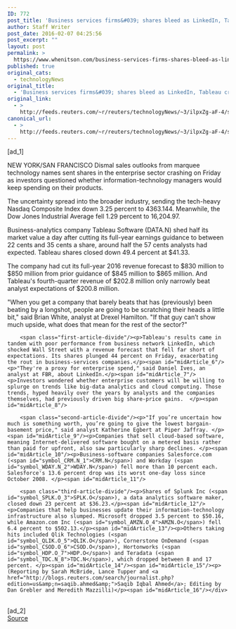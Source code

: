 ```yaml
---
ID: 772
post_title: 'Business services firms&#039; shares bleed as LinkedIn, Tableau crash'
author: Staff Writer
post_date: 2016-02-07 04:25:56
post_excerpt: ""
layout: post
permalink: >
  https://www.whenitson.com/business-services-firms-shares-bleed-as-linkedin-tableau-crash/
published: true
original_cats:
  - technologyNews
original_title:
  - 'Business services firms&#039; shares bleed as LinkedIn, Tableau crash'
original_link:
  - >
    http://feeds.reuters.com/~r/reuters/technologyNews/~3/ilpxZg-aF-4/story01.htm
canonical_url:
  - >
    http://feeds.reuters.com/~r/reuters/technologyNews/~3/ilpxZg-aF-4/story01.htm
---
```

 [ad_1]
<br><div id="articleText">
<span id="midArticle_start"/>

<span id="midArticle_0"/><span class="focusParagraph" readability="4"><p><span class="articleLocation">NEW YORK/SAN FRANCISCO</span> Dismal sales outlooks from marquee technology names sent shares in the enterprise sector crashing on Friday as investors questioned whether information-technology managers would keep spending on their products.</p></span><span id="midArticle_1"/><p>The uncertainty spread into the broader industry, sending the tech-heavy Nasdaq Composite Index down 3.25 percent to 4363.144. Meanwhile, the Dow Jones Industrial Average fell 1.29 percent to 16,204.97.</p><span id="midArticle_2"/><p>Business-analytics company Tableau Software (<span id="symbol_DATA.N_0">DATA.N</span>) shed half its market value a day after cutting its full-year earnings guidance to between 22 cents and 35 cents a share, around half the 57 cents analysts had expected. Tableau shares closed down 49.4 percent at $41.33.</p><span id="midArticle_3"/><p>The company had cut its full-year 2016 revenue forecast to $830 million to $850 million from prior guidance of $845 million to $865 million. And Tableau's fourth-quarter revenue of $202.8 million only narrowly beat analyst expectations of $200.8 million. </p><span id="midArticle_4"/><p>"When you get a company that barely beats that has (previously) been beating by a longshot, people are going to be scratching their heads a little bit," said Brian White, analyst at Drexel Hamilton. "If that guy can’t show much upside, what does that mean for the rest of the sector?"</p><span id="midArticle_5"/>
        
        <span class="first-article-divide"/><p>Tableau's results came in tandem with poor performance from business network LinkedIn, which shocked Wall Street with a revenue forecast that fell far short of expectations. Its shares plunged 44 percent on Friday, exacerbating the rout in business-services companies.</p><span id="midArticle_6"/><p>"They're a proxy for enterprise spend," said Daniel Ives, an analyst at FBR, about LinkedIn.</p><span id="midArticle_7"/><p>Investors wondered whether enterprise customers will be willing to splurge on trends like big-data analytics and cloud computing. Those trends, hyped heavily over the years by analysts and the companies themselves, had previously driven big share-price gains.  </p><span id="midArticle_8"/>
        
        <span class="second-article-divide"/><p>"If you’re uncertain how much is something worth, you’re going to give the lowest bargain-basement price," said analyst Katherine Egbert at Piper Jaffray. </p><span id="midArticle_9"/><p>Companies that sell cloud-based software, meaning Internet-delivered software bought on a metered basis rather than paid for upfront, also saw particularly sharp declines. </p><span id="midArticle_10"/><p>Business-software companies Salesforce.com (<span id="symbol_CRM.N_1">CRM.N</span>) and Workday (<span id="symbol_WDAY.N_2">WDAY.N</span>) fell more than 10 percent each. Salesforce's 13.6 percent drop was its worst one-day loss since October 2008. </p><span id="midArticle_11"/>
        
        <span class="third-article-divide"/><p>Shares of Splunk Inc (<span id="symbol_SPLK.O_3">SPLK.O</span>), a data analytics software maker, closed down 23 percent at $36.23.</p><span id="midArticle_12"/><p>Companies that help businesses update their information-technology infrastructure also slumped. Microsoft dropped 3.5 percent to $50.16, while Amazon.com Inc (<span id="symbol_AMZN.O_4">AMZN.O</span>) fell 6.4 percent to $502.13.</p><span id="midArticle_13"/><p>Others taking hits included Qlik Technologies (<span id="symbol_QLIK.O_5">QLIK.O</span>), Cornerstone OnDemand (<span id="symbol_CSOD.O_6">CSOD.O</span>), Hortonworks (<span id="symbol_HDP.O_7">HDP.O</span>) and Teradata (<span id="symbol_TDC.N_8">TDC.N</span>), which dropped between 8 and 17 percent. </p><span id="midArticle_14"/><span id="midArticle_15"/><p> (Reporting by Sarah McBride, Lance Tupper and <a href="http://blogs.reuters.com/search/journalist.php?edition=us&amp;n=saqib.ahmed&amp;">Saqib Iqbal Ahmed</a>; Editing by Dan Grebler and Meredith Mazzilli)</p><span id="midArticle_16"/></div>
<br>[ad_2]
<br><a href="http://feeds.reuters.com/~r/reuters/technologyNews/~3/ilpxZg-aF-4/story01.htm">Source </a>